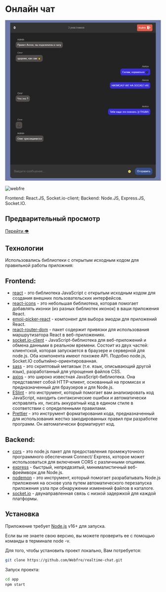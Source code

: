 # Онлайн чат

![Image alt](https://github.com/Webfre/realtime-chat/blob/main/src/images/photo_2023-04-07_10-17-10.jpg)

<p align="left"> <img src="https://komarev.com/ghpvc/?username=webfre&label=Profile%20views&color=0e75b6&style=flat" alt="webfre" /> </p>

Frontend: React.JS, Socket.io-client;
Backend: Node.JS, Express.JS, Socket.IO.

## Предварительный просмотр

<a href="https://webfre.github.io/realtime-chat/" target="_blank">Перейти 👁</a>

## Технологии

Использовались библиотеки с открытым исходным кодом для правильной работы приложния:

## Frontend:

- [react](https://reactjs.org/) - это библиотека JavaScript с открытым исходным кодом для создания внешних пользовательских интерфейсов.
- [react-icons](https://react-icons.github.io/react-icons/) - это небольшая библиотека, которая помогает добавлять иконки (из разных библиотек иконок) в ваши приложения React.
- [emoji-picker-react](https://www.npmjs.com/package/emoji-picker-react) - компонент для выбора эмодзи для приложений React.
- [react-router-dom](https://www.npmjs.com/package/react-router-dom) - пакет содержит привязки для использования маршрутизатора React в веб-приложениях.
- [socket.io-client](https://www.npmjs.com/package/socket.io-client) - JavaScript-библиотека для веб-приложений и обмена данными в реальном времени. Состоит из двух частей: клиентской, которая запускается в браузере и серверной для node.js. Оба компонента имеют похожее API. Подобно node.js, Socket.IO событийно-ориентированная.
- [sass](https://sass-lang.com/) - это скриптовый метаязык (т.е. язык, описывающий другой язык), разработанный для упрощения файлов CSS.
- [axios](https://axios-http.com/docs/intro) - это широко известная JavaScript-библиотека. Она представляет собой HTTP-клиент, основанный на промисах и предназначенный для браузеров и для Node.js.
- [ESlint](https://github.com/eslint/eslint) - это инструмент, который помогает вам анализировать код JavaScript, находить синтаксические ошибки и автоматически исправлять их, писать аккуратный код в едином стиле в соответствии с определенными правилами.
- [Prettier](https://prettier.io/) - это инструмент форматирования кода, предназначенный для использования жестко закодированных правил при разработке программ. Он автоматически форматирует код.

## Backend:

- [cors](https://www.npmjs.com/package/cors) - это node.js пакет для предоставления промежуточного программного обеспечения Connect/ Express, которое может использоваться для включения CORS с различными опциями.
- [express](https://www.npmjs.com/package/express) - быстрый, непредвзятый, минималистичный веб-фреймворк для Node.js.
- [nodemon](https://www.npmjs.com/package/nodemon) - это инструмент, который помогает разрабатывать Node.js приложения на основе узла путем автоматического перезапуска приложения узла при обнаружении изменений файлов в каталоге.
- [socket.io](https://www.npmjs.com/package/socket.io) - двунаправленная связь с низкой задержкой для каждой платформы.

## Установка

Приложение требует [Node.js](https://nodejs.org/) v16+ для запуска.

Если вы не знаете свою версию, вы можете проверить ее с помощью команды в терминале node -v.

Для того, чтобы установить проект локально, Вам потребуется:

```sh
git clone https://github.com/Webfre/realtime-chat.git
```

Запуск проекта:

```sh
cd app
npm start
```
